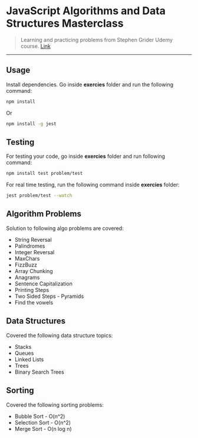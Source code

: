 # JavaScript Algorithms and Data Structures Masterclass

> Learning and practicing problems from Stephen Grider Udemy course. [Link](https://www.udemy.com/course/coding-interview-bootcamp-algorithms-and-data-structure/)

---

## Usage

Install dependencies.
Go inside **exercies** folder and run the following command:

```bash
npm install
```

Or

```bash
npm install -g jest
```

## Testing

For testing your code, go inside **exercies** folder and run following command:

```bash
npm install test problem/test
```

For real time testing, run the following command inside **exercies** folder:

```bash
jest problem/test --watch
```

## Algorithm Problems

Solution to following algo problems are covered:

- String Reversal
- Palindromes
- Integer Reversal
- MaxChars
- FizzBuzz
- Array Chunking
- Anagrams
- Sentence Capitalization
- Printing Steps
- Two Sided Steps - Pyramids
- Find the vowels

## Data Structures

Covered the following data structure topics:

- Stacks
- Queues
- Linked Lists
- Trees
- Binary Search Trees

## Sorting

Covered the following sorting problems:

- Bubble Sort - O(n^2)
- Selection Sort - O(n^2)
- Merge Sort - O(n log n)
